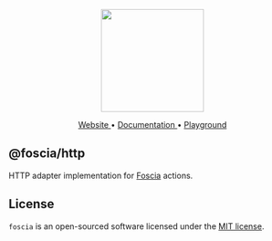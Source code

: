 <p align="center">
  <a href="https://foscia-dev.github.io/foscia">
    <img width="180" src="https://foscia-dev.github.io/foscia/img/icon.svg" alt="">
  </a>
</p>

<p align="center">
<a href="https://foscia-dev.github.io/foscia">
  Website
</a>
•
<a href="https://foscia-dev.github.io/foscia/docs/getting-started">
  Documentation
</a>
•
<a href="https://stackblitz.com/edit/foscia?file=playground.ts">
  Playground
</a>
</p>

## @foscia/http

HTTP adapter implementation for [Foscia](https://foscia-dev.github.io/foscia) actions.

## License

`foscia` is an open-sourced software licensed under the
[MIT license](LICENSE).
